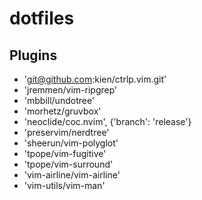 # dotfiles

## Plugins

- 'git@github.com:kien/ctrlp.vim.git'
- 'jremmen/vim-ripgrep'
- 'mbbill/undotree'
- 'morhetz/gruvbox'
- 'neoclide/coc.nvim', {'branch': 'release'}
- 'preservim/nerdtree'
- 'sheerun/vim-polyglot'
- 'tpope/vim-fugitive'
- 'tpope/vim-surround'
- 'vim-airline/vim-airline'
- 'vim-utils/vim-man'

